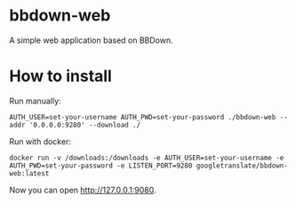 # bbdown-web
A simple web application based on BBDown.

# How to install

Run manually:
```
AUTH_USER=set-your-username AUTH_PWD=set-your-password ./bbdown-web --addr '0.0.0.0:9280' --download ./
```

Run with docker:
```
docker run -v /downloads:/downloads -e AUTH_USER=set-your-username -e AUTH_PWD=set-your-password -e LISTEN_PORT=9280 googletranslate/bbdown-web:latest
```

Now you can open http://127.0.0.1:9080.
